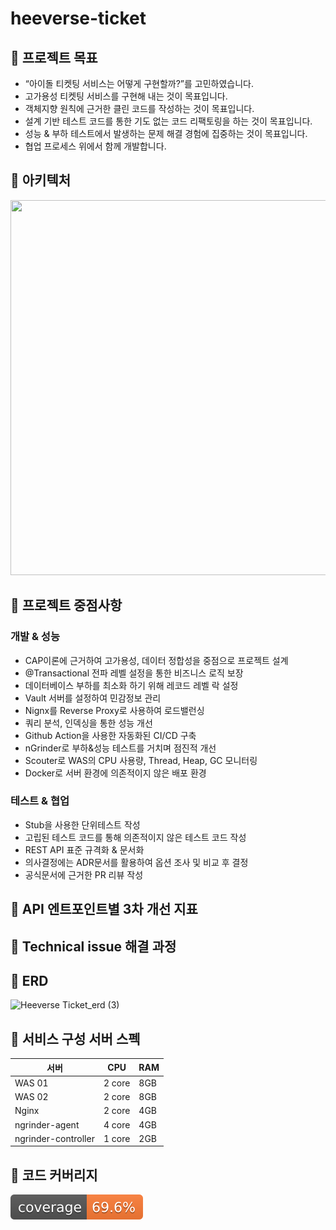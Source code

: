 # heeverse-ticket

## 🎫 프로젝트 목표

- “아이돌 티켓팅 서비스는 어떻게 구현할까?”를 고민하였습니다.
- 고가용성 티켓팅 서비스를 구현해 내는 것이 목표입니다.
- 객체지향 원칙에 근거한 클린 코드를 작성하는 것이 목표입니다.
- 설계 기반 테스트 코드를 통한 기도 없는 코드 리팩토링을 하는 것이 목표입니다.
- 성능 & 부하 테스트에서 발생하는 문제 해결 경험에 집중하는 것이 목표입니다.
- 협업 프로세스 위에서 함께 개발합니다.

## 🎫 아키텍처


<img src="https://github.com/f-lab-edu/heeverse-ticket/assets/45592236/b4614540-1609-4263-8b96-4135ca219c9e" width="700" height="600"/>

## 🎫 프로젝트 중점사항

### 개발 & 성능

- CAP이론에 근거하여 고가용성, 데이터 정합성을 중점으로 프로젝트 설계
- @Transactional 전파 레벨 설정을 통한 비즈니스 로직 보장
- 데이터베이스 부하를 최소화 하기 위해 레코드 레벨 락 설정
- Vault 서버를 설정하여 민감정보 관리
- Nignx를 Reverse Proxy로 사용하여 로드밸런싱
- 쿼리 분석, 인덱싱을 통한 성능 개선
- Github Action을 사용한 자동화된 CI/CD 구축
- nGrinder로 부하&성능 테스트를 거치며 점진적 개선
- Scouter로 WAS의 CPU 사용량, Thread, Heap, GC 모니터링
- Docker로 서버 환경에 의존적이지 않은 배포 환경

### 테스트 & 협업

- Stub을 사용한 단위테스트 작성
- 고립된 테스트 코드를 통해 의존적이지 않은 테스트 코드 작성
- REST API 표준 규격화 & 문서화
- 의사결정에는 ADR문서를 활용하여 옵션 조사 및 비교 후 결정
- 공식문서에 근거한 PR 리뷰 작성
  

## 🎫 API 엔트포인트별 3차 개선 지표



## 🎫 Technical issue 해결 과정

## 🎫 ERD

![Heeverse Ticket_erd (3)](https://github.com/f-lab-edu/heeverse-ticket/assets/45592236/b196f732-d2c5-4384-8af8-8329a32d9ce6)


## 🎫 서비스 구성 서버 스펙
| 서버 | CPU | RAM |
| --- | --- | --- |
| WAS 01 | 2 core | 8GB |
| WAS 02 | 2 core | 8GB |
| Nginx | 2 core | 4GB |
| ngrinder-agent | 4 core | 4GB |
| ngrinder-controller | 1 core | 2GB |


## 🎫 코드 커버리지
![Coverage](.github/badges/jacoco.svg)
